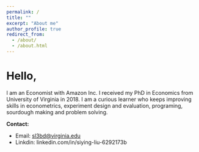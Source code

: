 ```yaml
---
permalink: /
title: ""
excerpt: "About me"
author_profile: true
redirect_from: 
  - /about/
  - /about.html
---
```


# Hello,

I am an Economist with Amazon Inc. I received my PhD in Economics from University of Virginia in 2018. I am a curious learner who keeps improving skills in econometrics, experiment design and evaluation, programing, sourdough making and problem solving. 


**Contact:**
 - Email: sl3bd@virginia.edu
 - Linkdin: linkedin.com/in/siying-liu-6292173b
